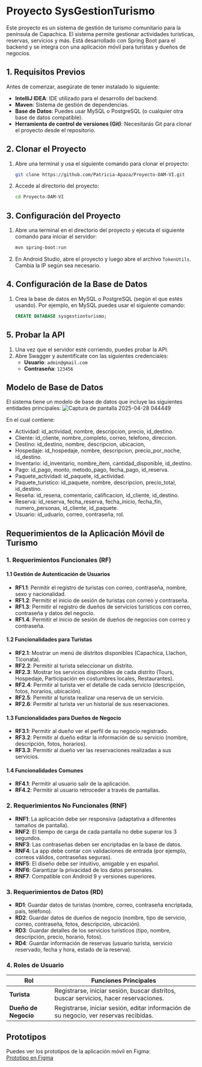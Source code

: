 # Proyecto SysGestionTurismo

Este proyecto es un sistema de gestión de turismo comunitario para la península de Capachica. El sistema permite gestionar actividades turísticas, reservas, servicios y más. Está desarrollado con Spring Boot para el backend y se integra con una aplicación móvil para turistas y dueños de negocios.

## 1. Requisitos Previos

Antes de comenzar, asegúrate de tener instalado lo siguiente:

- **IntelliJ IDEA**: IDE utilizado para el desarrollo del backend.
- **Maven**: Sistema de gestión de dependencias.
- **Base de Datos**: Puedes usar MySQL o PostgreSQL (o cualquier otra base de datos compatible).
- **Herramienta de control de versiones (Git)**: Necesitarás Git para clonar el proyecto desde el repositorio.

## 2. Clonar el Proyecto

1. Abre una terminal y usa el siguiente comando para clonar el proyecto:
    ```bash
    git clone https://github.com/Patricia-Apaza/Proyecto-DAM-VI.git
    ```

2. Accede al directorio del proyecto:
    ```bash
    cd Proyecto-DAM-VI
    ```

## 3. Configuración del Proyecto

1. Abre una terminal en el directorio del proyecto y ejecuta el siguiente comando para iniciar el servidor:
    ```bash
    mvn spring-boot:run
    ```

2. En Android Studio, abre el proyecto y luego abre el archivo `TokenUtils`. Cambia la IP según sea necesario.

## 4. Configuración de la Base de Datos

1. Crea la base de datos en MySQL o PostgreSQL (según el que estés usando). Por ejemplo, en MySQL puedes usar el siguiente comando:
    ```sql
    CREATE DATABASE sysgestionturismo;
    ```

## 5. Probar la API

1. Una vez que el servidor esté corriendo, puedes probar la API.
2. Abre Swagger y autentifícate con las siguientes credenciales:
   - **Usuario**: `admin@gmail.com`
   - **Contraseña**: `123456`

## Modelo de Base de Datos

El sistema tiene un modelo de base de datos que incluye las siguientes entidades principales:
![Captura de pantalla 2025-04-28 044449](https://github.com/user-attachments/assets/87c8091c-3528-44bb-851b-a0566b152591)

En el cual contiene:
  - Actividad: id_actividad,	nombre,	descripcion,	precio,	id_destino.
  - Cliente: id_cliente,	nombre_completo,	correo,	telefono,	direccion.
  - Destino: id_destino,	nombre,	descripcion,	ubicacion,
  - Hospedaje: id_hospedaje,	nombre,	descripcion,	precio_por_noche,	id_destino.
  - Inventario: id_inventario,	nombre_item,	cantidad_disponible,	id_destino.
  - Pago: id_pago,	monto,	metodo_pago,	fecha_pago,	id_reserva.
  - Paquete_actividad: id_paquete,	id_actividad.
  - Paquete_turistico: id_paquete,	nombre,	descripcion,	precio_total,	id_destino.
  - Reseña: id_resena,	comentario,	calificacion,	id_cliente,	id_destino.
  - Reserva: id_reserva,	fecha_reserva,	fecha_inicio,	fecha_fin,	numero_personas,	id_cliente,	id_paquete.
  - Usuario: id_uduario, correo, contraseña, rol.

## Requerimientos de la Aplicación Móvil de Turismo

### 1. Requerimientos Funcionales (RF)

#### 1.1 Gestión de Autenticación de Usuarios

- **RF1.1**: Permitir el registro de turistas con correo, contraseña, nombre, sexo y nacionalidad.
- **RF1.2**: Permitir el inicio de sesión de turistas con correo y contraseña.
- **RF1.3**: Permitir el registro de dueños de servicios turísticos con correo, contraseña y datos del negocio.
- **RF1.4**: Permitir el inicio de sesión de dueños de negocios con correo y contraseña.

#### 1.2 Funcionalidades para Turistas

- **RF2.1**: Mostrar un menú de distritos disponibles (Capachica, Llachon, Ticonata).
- **RF2.2**: Permitir al turista seleccionar un distrito.
- **RF2.3**: Mostrar los servicios disponibles de cada distrito (Tours, Hospedaje, Participación en costumbres locales, Restaurantes).
- **RF2.4**: Permitir al turista ver el detalle de cada servicio (descripción, fotos, horarios, ubicación).
- **RF2.5**: Permitir al turista realizar una reserva de un servicio.
- **RF2.6**: Permitir al turista ver un historial de sus reservaciones.

#### 1.3 Funcionalidades para Dueños de Negocio

- **RF3.1**: Permitir al dueño ver el perfil de su negocio registrado.
- **RF3.2**: Permitir al dueño editar la información de su servicio (nombre, descripción, fotos, horarios).
- **RF3.3**: Permitir al dueño ver las reservaciones realizadas a sus servicios.

#### 1.4 Funcionalidades Comunes

- **RF4.1**: Permitir al usuario salir de la aplicación.
- **RF4.2**: Permitir al usuario retroceder a través de pantallas.

### 2. Requerimientos No Funcionales (RNF)

- **RNF1**: La aplicación debe ser responsiva (adaptativa a diferentes tamaños de pantalla).
- **RNF2**: El tiempo de carga de cada pantalla no debe superar los 3 segundos.
- **RNF3**: Las contraseñas deben ser encriptadas en la base de datos.
- **RNF4**: La app debe contar con validaciones de entrada (por ejemplo, correos válidos, contraseñas seguras).
- **RNF5**: El diseño debe ser intuitivo, amigable y en español.
- **RNF6**: Garantizar la privacidad de los datos personales.
- **RNF7**: Compatible con Android 9 y versiones superiores.

### 3. Requerimientos de Datos (RD)

- **RD1**: Guardar datos de turistas (nombre, correo, contraseña encriptada, país, teléfono).
- **RD2**: Guardar datos de dueños de negocio (nombre, tipo de servicio, correo, contraseña, fotos, descripción, ubicación).
- **RD3**: Guardar detalles de los servicios turísticos (tipo, nombre, descripción, precio, horario, fotos).
- **RD4**: Guardar información de reservas (usuario turista, servicio reservado, fecha y hora, estado de la reserva).

### 4. Roles de Usuario

| Rol               | Funciones Principales                                                                 |
|-------------------|----------------------------------------------------------------------------------------|
| **Turista**       | Registrarse, iniciar sesión, buscar distritos, buscar servicios, hacer reservaciones. |
| **Dueño de Negocio** | Registrarse, iniciar sesión, editar información de su negocio, ver reservas recibidas. |

## Prototipos

Puedes ver los prototipos de la aplicación móvil en Figma:  
[Prototipo en Figma](https://www.figma.com/proto/eDt0JbWJj7ZaogjJwLUsn8/YakuApp?node-id=0-1&t=ROPQ0LbkbiRLvQBC-1)

